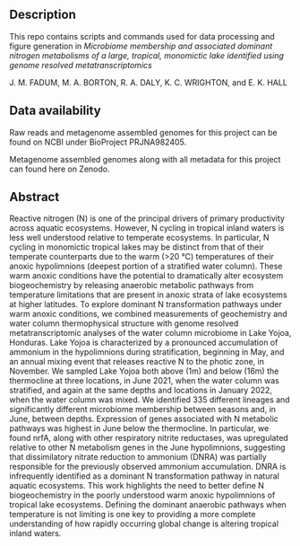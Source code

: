 ## Description
This repo contains scripts and commands used for data processing and figure generation in *Microbiome membership and associated dominant nitrogen metabolisms of a large, tropical, monomictic lake identified using genome resolved metatranscriptomics*

J. M. FADUM, M. A. BORTON, R. A. DALY, K. C. WRIGHTON, and E. K. HALL

## Data availability
Raw reads and metagenome assembled genomes for this project can be found on NCBI under BioProject PRJNA982405. 

Metagenome assembled genomes along with all metadata for this project can found here on Zenodo. 

## Abstract 

Reactive nitrogen (N) is one of the principal drivers of primary productivity across aquatic ecosystems. However, N cycling in tropical inland waters is less well understood relative to temperate ecosystems. In particular, N cycling in monomictic tropical lakes may be distinct from that of their temperate counterparts due to the warm (>20 °C) temperatures of their anoxic hypolimnions (deepest portion of a stratified water column). These warm anoxic conditions have the potential to dramatically alter ecosystem biogeochemistry by releasing anaerobic metabolic pathways from temperature limitations that are present in anoxic strata of lake ecosystems at higher latitudes. To explore dominant N transformation pathways under warm anoxic conditions, we combined measurements of geochemistry and water column thermophysical structure with genome resolved metatranscriptomic analyses of the water column microbiome in Lake Yojoa, Honduras. Lake Yojoa is characterized by a pronounced accumulation of ammonium in the hypolimnions during stratification, beginning in May, and an annual mixing event that releases reactive N to the photic zone, in November. We sampled Lake Yojoa both above (1m) and below (16m) the thermocline at three locations, in June 2021, when the water column was stratified, and again at the same depths and locations in January 2022, when the water column was mixed. We identified 335 different lineages and significantly different microbiome membership between seasons and, in June, between depths. Expression of genes associated with N metabolic pathways was highest in June below the thermocline. In particular, we found nrfA, along with other respiratory nitrite reductases, was upregulated relative to other N metabolism genes in the June hypolimnions, suggesting that dissimilatory nitrate reduction to ammonium (DNRA) was partially responsible for the previously observed ammonium accumulation. DNRA is infrequently identified as a dominant N transformation pathway in natural aquatic ecosystems. This work highlights the need to better define N biogeochemistry in the poorly understood warm anoxic hypolimnions of tropical lake ecosystems. Defining the dominant anaerobic pathways when temperature is not limiting is one key to providing a more complete understanding of how rapidly occurring global change is altering tropical inland waters.

